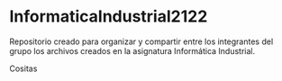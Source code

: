 # InformaticaIndustrial2122

Repositorio creado para organizar y compartir entre los integrantes del grupo los archivos creados en la asignatura Informática Industrial.

Cositas
